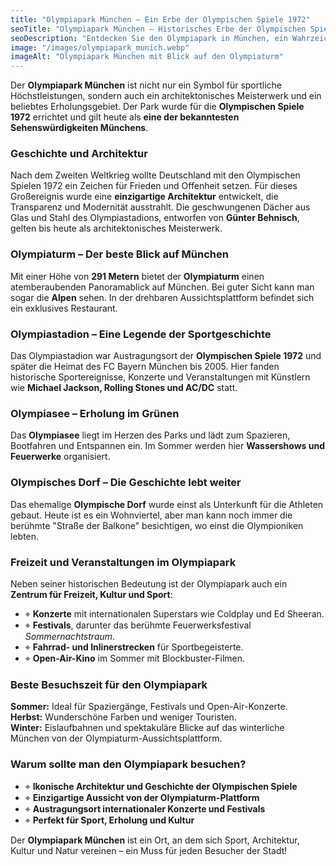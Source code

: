 ```yaml
---
title: "Olympiapark München – Ein Erbe der Olympischen Spiele 1972"
seoTitle: "Olympiapark München – Historisches Erbe der Olympischen Spiele 1972"
seoDescription: "Entdecken Sie den Olympiapark in München, ein Wahrzeichen der Olympischen Sommerspiele 1972. Erfahren Sie mehr über die Architektur, Sehenswürdigkeiten und die Bedeutung des Parks für die Stadt."
image: "/images/olympiapark_munich.webp"
imageAlt: "Olympiapark München mit Blick auf den Olympiaturm"
---
```


Der **Olympiapark München** ist nicht nur ein Symbol für sportliche Höchstleistungen, sondern auch ein architektonisches Meisterwerk und ein beliebtes Erholungsgebiet. Der Park wurde für die **Olympischen Spiele 1972** errichtet und gilt heute als **eine der bekanntesten Sehenswürdigkeiten Münchens**.

### Geschichte und Architektur

Nach dem Zweiten Weltkrieg wollte Deutschland mit den Olympischen Spielen 1972 ein Zeichen für Frieden und Offenheit setzen. Für dieses Großereignis wurde eine **einzigartige Architektur** entwickelt, die Transparenz und Modernität ausstrahlt. Die geschwungenen Dächer aus Glas und Stahl des Olympiastadions, entworfen von **Günter Behnisch**, gelten bis heute als architektonisches Meisterwerk.

### Olympiaturm – Der beste Blick auf München

Mit einer Höhe von **291 Metern** bietet der **Olympiaturm** einen atemberaubenden Panoramablick auf München. Bei guter Sicht kann man sogar die **Alpen** sehen. In der drehbaren Aussichtsplattform befindet sich ein exklusives Restaurant.

### Olympiastadion – Eine Legende der Sportgeschichte

Das Olympiastadion war Austragungsort der **Olympischen Spiele 1972** und später die Heimat des FC Bayern München bis 2005. Hier fanden historische Sportereignisse, Konzerte und Veranstaltungen mit Künstlern wie **Michael Jackson, Rolling Stones und AC/DC** statt.

### Olympiasee – Erholung im Grünen

Das **Olympiasee** liegt im Herzen des Parks und lädt zum Spazieren, Bootfahren und Entspannen ein. Im Sommer werden hier **Wassershows und Feuerwerke** organisiert.

### Olympisches Dorf – Die Geschichte lebt weiter

Das ehemalige **Olympische Dorf** wurde einst als Unterkunft für die Athleten gebaut. Heute ist es ein Wohnviertel, aber man kann noch immer die berühmte "Straße der Balkone" besichtigen, wo einst die Olympioniken lebten.

### Freizeit und Veranstaltungen im Olympiapark

Neben seiner historischen Bedeutung ist der Olympiapark auch ein **Zentrum für Freizeit, Kultur und Sport**:

- ⌖ **Konzerte** mit internationalen Superstars wie Coldplay und Ed Sheeran.
- ⌖ **Festivals**, darunter das berühmte Feuerwerksfestival *Sommernachtstraum*.
- ⌖ **Fahrrad- und Inlinerstrecken** für Sportbegeisterte.
- ⌖ **Open-Air-Kino** im Sommer mit Blockbuster-Filmen.

### Beste Besuchszeit für den Olympiapark

**Sommer:** Ideal für Spaziergänge, Festivals und Open-Air-Konzerte.  
**Herbst:** Wunderschöne Farben und weniger Touristen.  
**Winter:** Eislaufbahnen und spektakuläre Blicke auf das winterliche München von der Olympiaturm-Aussichtsplattform.

### Warum sollte man den Olympiapark besuchen?

- ⌖ **Ikonische Architektur und Geschichte der Olympischen Spiele**
- ⌖ **Einzigartige Aussicht von der Olympiaturm-Plattform**
- ⌖ **Austragungsort internationaler Konzerte und Festivals**
- ⌖ **Perfekt für Sport, Erholung und Kultur**

Der **Olympiapark München** ist ein Ort, an dem sich Sport, Architektur, Kultur und Natur vereinen – ein Muss für jeden Besucher der Stadt!
